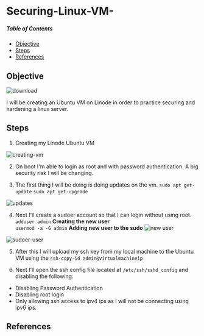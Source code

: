 # Securing-Linux-VM-
##### Table of Contents  
* [Objective](#objective)
* [Steps](#steps)
* [References](#references)   

<a name="objective"/>

## Objective 
![download](https://user-images.githubusercontent.com/25124463/205220194-b9abc6db-8555-4dfa-acce-f2d98d162b32.png)

I will be creating an Ubuntu VM on Linode in order to practice securing and hardening a linux server. 

<a name="steps"/>

## Steps
1. Creating my Linode Ubuntu VM


![creating-vm](https://user-images.githubusercontent.com/25124463/205230535-ae0565d2-a472-41c1-9e84-ef7b979811a2.jpg)

2. On boot I'm able to login as root and with password authentication. A big security risk I will be changing. 

3. The first thing I will be doing is doing updates on the vm.
``sudo apt get-update`` ``sudo apt get-upgrade``

![updates](https://user-images.githubusercontent.com/25124463/205233071-b5356315-5037-4fbb-bae1-4279967967f2.jpg)

4. Next I'll create a sudoer account so that I can login without using root. <br>
 ``adduser admin`` **Creating the new user**<br>
 ``usermod -a -G admin`` **Adding new user to the sudo**
 ![new user](https://user-images.githubusercontent.com/25124463/205456533-dde3ba45-eed9-4256-b054-c8d1775c5234.jpg)
 
 
![sudoer-user](https://user-images.githubusercontent.com/25124463/205456562-6f906bb2-e915-40a6-97f5-8bdfcbbd00b8.jpg)

5. After this I will upload my ssh key from my local machine to the Ubuntu VM using the ``ssh-copy-id admin@virtualmachineip``

6. Next I'll open the ssh config file located at ``/etc/ssh/sshd_config`` and disabling the following:
* Disabling Password Authentication
* Disabling root login
* Only allowing ssh access to ipv4 ips as I will not be connecting using ipv6 ips. 
 
 
 
<a name="references"/>

## References
